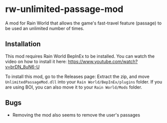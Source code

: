 # rw-unlimited-passage-mod
A mod for Rain World that allows the game's fast-travel feature (passage) to be used an unlimited number of times.

## Installation
This mod requires Rain World BepInEx to be installed. You can watch the video on how to install it here:
https://www.youtube.com/watch?v=brDN_8uN6-U

To install this mod, go to the Releases page:
Extract the zip, and move `UnlimitedPassageMod.dll` into your `Rain World/BepInEx/plugins` folder.
If you are using BOI, you can also move it to your `Rain World/Mods` folder.

## Bugs
- Removing the mod also seems to remove the user's passages
